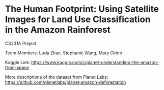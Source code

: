 # The Human Footprint: Using Satellite Images for Land Use Classification in the Amazon Rainforest

CS231A Project

Team Members: Luda Zhao, Stephanie Wang, Mary Cirino

Kaggle Link: https://www.kaggle.com/c/planet-understanding-the-amazon-from-space

More descriptions of the dataset from Planet Labs: https://github.com/planetlabs/planet-amazon-deforestation
